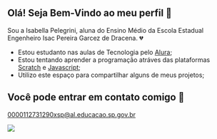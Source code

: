 ## Olá! Seja Bem-Vindo ao meu perfil 👋
Sou a Isabella Pelegrini, aluna do Ensino Médio da Escola Estadual Engenheiro Isac Pereira Garcez de Dracena. 💔

- Estou estudanto nas aulas de Tecnologia pelo [Alura](https://www.alura.com.br);
- Estou tentando aprender a programação atráves das plataformas [Scratch](https://scratch.mit.edu/) e [Javascript](https://editor.p5js.org/);
- Utilizo este espaço para compartilhar alguns de meus projetos;

## Você pode entrar em contato comigo 📧

0000112731290xsp@al.educacao.sp.gov.br

![](https://media2.giphy.com/media/FcHmJXrNLUO4pLg1NC/200.webp?cid=82a1493bc229qozj5v2qwscly6sm93hlv2p4aq75aa801yyi&ep=v1_gifs_trending&rid=200.webp&ct=g)
